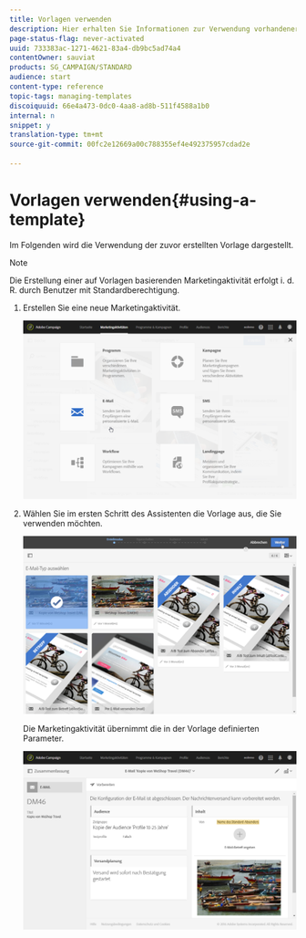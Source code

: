 ```yaml
---
title: Vorlagen verwenden
description: Hier erhalten Sie Informationen zur Verwendung vorhandener Vorlagen.
page-status-flag: never-activated
uuid: 733383ac-1271-4621-83a4-db9bc5ad74a4
contentOwner: sauviat
products: SG_CAMPAIGN/STANDARD
audience: start
content-type: reference
topic-tags: managing-templates
discoiquuid: 66e4a473-0dc0-4aa8-ad8b-511f4588a1b0
internal: n
snippet: y
translation-type: tm+mt
source-git-commit: 00fc2e12669a00c788355ef4e492375957cdad2e

---
```



# Vorlagen verwenden{#using-a-template}

Im Folgenden wird die Verwendung der zuvor erstellten Vorlage dargestellt.

>[!NOTE]
>
>Die Erstellung einer auf Vorlagen basierenden Marketingaktivität erfolgt i. d. R. durch Benutzer mit Standardberechtigung.

1. Erstellen Sie eine neue Marketingaktivität.

   ![](assets/template_5.png)

1. Wählen Sie im ersten Schritt des Assistenten die Vorlage aus, die Sie verwenden möchten.

   ![](assets/template_6.png)

   Die Marketingaktivität übernimmt die in der Vorlage definierten Parameter.

   ![](assets/template_7.png)

